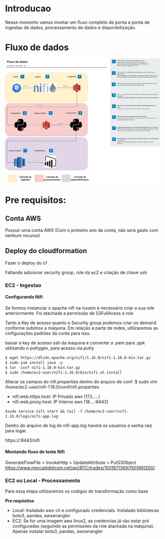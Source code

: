 # Introducao

Nesse momento vamos montar um fluxo completo de ponta a ponta de ingestao de dados, processamento de dados e disponibilização.

# Fluxo de dados

![DataFlow](./images/diagrama_fluxo_dados.drawio.png)

# Pre requisitos:

## Conta AWS

Possuir uma conta AWS (Com o primeiro ano da conta, não será gasto com nenhum recurso)

## Deploy do cloudformation

Fazer o deploy do cf

Faltando adicionar security group, role da ec2 e criação de chave ssh

### EC2 - Ingestao

#### Configurando Nifi

Se formos instanciar o apache nifi na nuvem é necessário criar a sua role anteriormente.
Foi atachada a permissão de S3FullAcess a role

Tanto a Key de acesso quanto o Security group podemos criar on demand conforme subimos a máquina. Em relação a parte de redes, utilizaremos as cinfigurações padrões da conta para isso.


baixar a key de acesso ssh da maquina e converter a .pem para .ppk utilizando o puttygen, para acesso via putty

```shell
$ wget https://dlcdn.apache.org/nifi/1.16.0/nifi-1.16.0-bin.tar.gz
$ sudo yum install java -y
$ tar -zxvf nifi-1.16.0-bin.tar.gz
$ sudo /home/ec2-user/nifi-1.16.0/bin/nifi.sh install
```

Alterar os campos do nifi.properties dentro do arquivo de conf:
$ sudo vim /home/ec2-user/nifi-1.16.0/conf/nifi.properties
- nifi.web.https.host: IP Privado aws (172.....)
- nifi.web.proxy.host: IP Interno aws (18....:8443)

```shell
$sudo service nifi start && tail -f /home/ec2-user/nifi-1.16.0/logs/nifi-app.log
```

Dentro do arquivo de log do nifi-app.log haverá os usuarios e senha raiz para logar.

https://<public-ip>:8443/nifi

#### Montando fluxo de teste Nifi

GenerateFlowFile > InvokeHttp > UpdateAttribute > PutS3Object
https://www.mercadobitcoin.net/api/BTC/trades/1501871369/1501891200/

### EC2 ou Local - Processamento

Para essa etapa utilizaremos os codigos de transformação como base

**Pre requisitos**

- Local: Instalado aws-cli e configurado credenciais. Instalado bibliotecas boto3, pandas, awswrangler
- EC2: Se for uma imagem aws linux2, as credencias já vão estar pré configuradas (seguindo as permissões da role atachada na máquina). Apenas instalar boto3, pandas, awswrangler